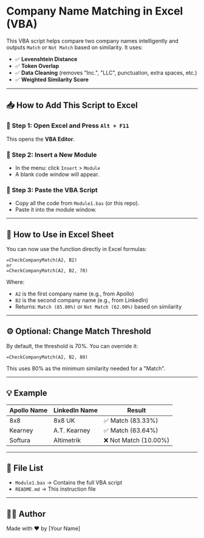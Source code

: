 # Company Name Matching in Excel (VBA)

This VBA script helps compare two company names intelligently and outputs `Match` or `Not Match` based on similarity. It uses:

- ✅ **Levenshtein Distance**
- ✅ **Token Overlap**
- ✅ **Data Cleaning** (removes "Inc.", "LLC", punctuation, extra spaces, etc.)
- ✅ **Weighted Similarity Score**

---

## 📥 How to Add This Script to Excel

### 🔹 Step 1: Open Excel and Press `Alt + F11`
This opens the **VBA Editor**.

### 🔹 Step 2: Insert a New Module
- In the menu: click `Insert` > `Module`
- A blank code window will appear.

### 🔹 Step 3: Paste the VBA Script
- Copy all the code from `Module1.bas` (or this repo).
- Paste it into the module window.

---

## 🧪 How to Use in Excel Sheet

You can now use the function directly in Excel formulas:

```excel
=CheckCompanyMatch(A2, B2)
or
=CheckCompanyMatch(A2, B2, 70)
```

Where:

- `A2` is the first company name (e.g., from Apollo)
- `B2` is the second company name (e.g., from LinkedIn)
- Returns: `Match (85.00%)` or `Not Match (62.00%)` based on similarity

---

## ⚙️ Optional: Change Match Threshold

By default, the threshold is 70%. You can override it:

```excel
=CheckCompanyMatch(A2, B2, 80)
```

This uses 80% as the minimum similarity needed for a "Match".

---

## 💡 Example

| Apollo Name         | LinkedIn Name       | Result                 |
|---------------------|---------------------|-------------------------|
| 8x8                 | 8x8 UK              | ✅ Match (83.33%)       |
| Kearney             | A.T. Kearney        | ✅ Match (63.64%)       |
| Softura             | Altimetrik          | ❌ Not Match (10.00%)   |

---

## 📂 File List

- `Module1.bas` → Contains the full VBA script
- `README.md` → This instruction file

---

## 🧑‍💻 Author

Made with ❤️ by [Your Name]
